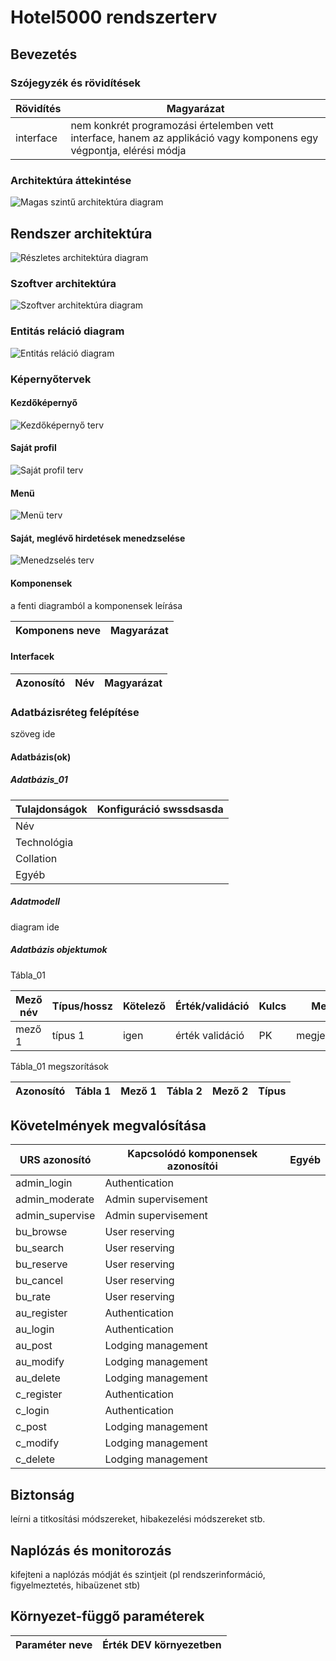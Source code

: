 # Hotel5000 rendszerterv

## Bevezetés

### Szójegyzék és rövidítések

Rövidítés | Magyarázat | 
--------- | ----------
interface | nem konkrét programozási értelemben vett interface, hanem az applikáció  vagy komponens egy végpontja, elérési módja |

### Architektúra áttekintése
![Magas szintű architektúra diagram](../Docs/imgs/sp/high_level_architecture.png)

## Rendszer architektúra
![Részletes architektúra diagram](../Docs/imgs/sp/detailed_architecture_diagram.png)

### Szoftver architektúra
![Szoftver architektúra diagram](../Docs/imgs/sp/software_architecture_diagram.png)

### Entitás reláció diagram
![Entitás reláció diagram](../Docs/imgs/sp/entity_relation_diagram.png)

### Képernyőtervek
#### Kezdőképernyő
![Kezdőképernyő terv](../Docs/imgs/designs/home_page.png)

#### Saját profil
![Saját profil terv](../Docs/imgs/designs/own_profile.png)

#### Menü
![Menü terv](../Docs/imgs/designs/menu.png)

#### Saját, meglévő hirdetések menedzselése
![Menedzselés terv](../Docs/imgs/designs/manage_lodgings.png)
#### Komponensek
a fenti diagramból a komponensek leírása

Komponens neve | Magyarázat |
-------------- | ---------- |
#### Interfacek

Azonosító | Név | Magyarázat |
--------- | --- | ---------- |

### Adatbázisréteg felépítése
szöveg ide
#### Adatbázis(ok)
##### Adatbázis_01
Tulajdonságok | Konfiguráció swssdsasda |
------------- | ------------ |
Név |
Technológia |
Collation |
Egyéb |
##### Adatmodell
diagram ide
##### Adatbázis objektumok
Tábla_01

Mező név | Típus/hossz | Kötelező | Érték/validáció | Kulcs | Megj. |
-------- | ----------- | -------- | --------------- | ----- | ----- |
mező 1 | típus 1 | igen | érték validáció | PK | megjegyzés |

Tábla_01 megszorítások

Azonosító | Tábla 1 | Mező 1 | Tábla 2 | Mező 2 | Típus |
--------- | ------- | ------ | ------- | ------ | ----- |

## Követelmények megvalósítása

URS azonosító | Kapcsolódó komponensek azonosítói | Egyéb |
------------- | --------------------------------- | ----- |
admin_login | Authentication | |
admin_moderate | Admin supervisement | |
admin_supervise | Admin supervisement | |
bu_browse | User reserving | |
bu_search | User reserving | |
bu_reserve | User reserving | |
bu_cancel | User reserving | |
bu_rate | User reserving | |
au_register	| Authentication | |
au_login | Authentication | |
au_post | Lodging management | |
au_modify | Lodging management | |
au_delete | Lodging management | |
c_register | Authentication | |
c_login | Authentication | |
c_post | Lodging management | |
c_modify | Lodging management | |
c_delete | Lodging management | |

## Biztonság
leírni a titkosítási módszereket, hibakezelési módszereket stb.

## Naplózás és monitorozás
kifejteni a naplózás módját és szintjeit (pl rendszerinformáció, figyelmeztetés, hibaüzenet stb)

## Környezet-függő paraméterek
Paraméter neve | Érték DEV környezetben |
-------------- | ---------------------- |
